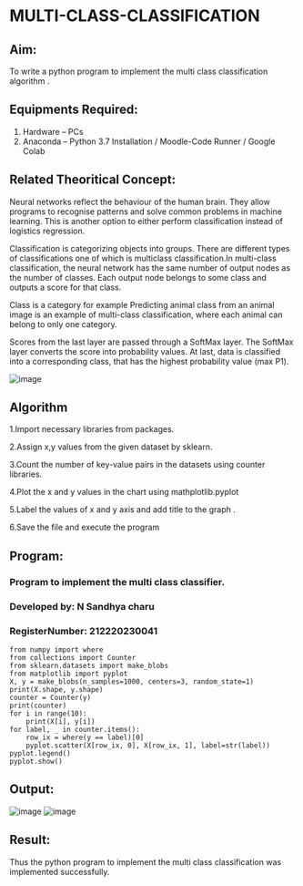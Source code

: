 # MULTI-CLASS-CLASSIFICATION
## Aim:
To write a python program to implement the multi class classification algorithm .

## Equipments Required:
1. Hardware – PCs
2. Anaconda – Python 3.7 Installation / Moodle-Code Runner / Google Colab

## Related Theoritical Concept:

Neural networks reflect the behaviour of the human brain. They allow programs to recognise patterns and solve common problems in machine learning. This is another option to either perform classification instead of logistics regression.

Classification is categorizing objects into groups. There are different types of classifications one of which is multiclass classification.In multi-class classification, the neural network has the same number of output nodes as the number of classes. Each output node belongs to some class and outputs a score for that class.

Class is a category for example Predicting animal class from an animal image is an example of multi-class classification, where each animal can belong to only one category.

Scores from the last layer are passed through a SoftMax layer. The SoftMax layer converts the score into probability values. At last, data is classified into a corresponding class, that has the highest probability value (max P1). 

![image](https://user-images.githubusercontent.com/75235167/164182647-a16dfa71-a51e-4280-8314-5df840369287.png)

## Algorithm
1.Import necessary libraries from packages.

2.Assign x,y values from the given dataset by sklearn.

3.Count the number of key-value pairs in the datasets using counter libraries.

4.Plot the x and y values in the chart using mathplotlib.pyplot

5.Label the values of x and y axis and add title to the graph .

6.Save the file and execute the program

## Program:

### Program to implement the multi class classifier.
### Developed by: N Sandhya charu
### RegisterNumber: 212220230041
```python3
from numpy import where
from collections import Counter
from sklearn.datasets import make_blobs
from matplotlib import pyplot
X, y = make_blobs(n_samples=1000, centers=3, random_state=1)
print(X.shape, y.shape)
counter = Counter(y)
print(counter)
for i in range(10):
    print(X[i], y[i])
for label, _ in counter.items():
    row_ix = where(y == label)[0]
    pyplot.scatter(X[row_ix, 0], X[row_ix, 1], label=str(label))
pyplot.legend()
pyplot.show()
```

## Output:

![image](https://user-images.githubusercontent.com/75235167/164181536-9ae55a52-50c2-4465-9a76-52df43db98be.png)
![image](https://user-images.githubusercontent.com/75235167/164181596-820e058b-1c86-4053-a0bc-ff014b521635.png)

## Result:
Thus the python program to implement the multi class classification was implemented successfully.
